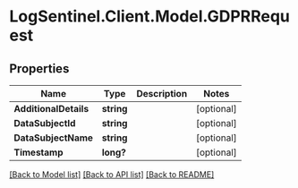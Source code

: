 # LogSentinel.Client.Model.GDPRRequest
## Properties

Name | Type | Description | Notes
------------ | ------------- | ------------- | -------------
**AdditionalDetails** | **string** |  | [optional] 
**DataSubjectId** | **string** |  | [optional] 
**DataSubjectName** | **string** |  | [optional] 
**Timestamp** | **long?** |  | [optional] 

[[Back to Model list]](../README.md#documentation-for-models) [[Back to API list]](../README.md#documentation-for-api-endpoints) [[Back to README]](../README.md)

